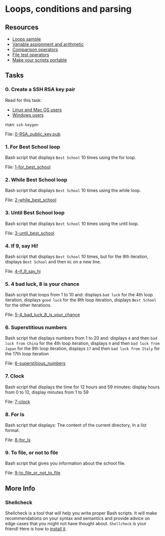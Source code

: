 # Loops, conditions and parsing
## Resources
* [Loops sample](https://tldp.org/LDP/Bash-Beginners-Guide/html/sect_09_01.html)
* [Variable assignment and arithmetic](https://tldp.org/LDP/abs/html/ops.html)
* [Comparison operators](https://tldp.org/LDP/abs/html/comparison-ops.html)
* [File test operators](https://tldp.org/LDP/abs/html/fto.html)
* [Make your scripts portable](https://www.cyberciti.biz/tips/finding-bash-perl-python-portably-using-env.html)
## Tasks
### 0. Create a SSH RSA key pair
Read for this task:
* [Linux and Mac OS users](https://askubuntu.com/questions/61557/how-do-i-set-up-ssh-authentication-keys)
* [Windows users](https://docs.rackspace.com/support/how-to/generating-rsa-keys-with-ssh-puttygen/)

man: `ssh-keygen`

File: [0-RSA_public_key.pub](./0-RSA_public_key.pub)

### 1. For Best School loop
Bash script that displays `Best School` 10 times using the for loop.

File: [1-for_best_school](./1-for_best_school)

### 2. While Best School loop
Bash script that displays `Best School` 10 times using the while loop.

File: [2-while_best_school](./2-while_best_school)

### 3. Until Best School loop
Bash script that displays `Best School` 10 times using the until loop.

File: [3-until_best_school](./3-until_best_school)

### 4. If 9, say Hi!
 Bash script that displays `Best School` 10 times, but for the 9th iteration, displays `Best School` and then `Hi` on a new line.

File: [4-if_9_say_hi](./4-if_9_say_hi)

### 5. 4 bad luck, 8 is your chance
Bash script that loops from 1 to 10 and: displays `bad luck` for the 4th loop iteration, displays `good luck` for the 8th loop iteration, displays `Best School` for the other iterations.

FIle: [5-4_bad_luck_8_is_your_chance](./5-4_bad_luck_8_is_your_chance)

### 6. Superstitious numbers
Bash script that displays numbers from 1 to 20 and: displays `4` and then `bad luck from China` for the 4th loop iteration, displays `9` and then `bad luck from Japan` for the 9th loop iteration, displays `17` and then `bad luck from Italy` for the 17th loop iteration

File: [6-superstitious_numbers](./6-superstitious_numbers)

### 7. Clock
Bash script that displays the time for 12 hours and 59 minutes: display hours from 0 to 12, display minutes from 1 to 59

File: [7-clock](./7-clock)

### 8. For ls
Bash script that displays: The content of the current directory, In a list format.

File: [8-for_ls](./8-for_ls)

### 9. To file, or not to file
Bash script that gives you information about the school file.

File: [9-to_file_or_not_to_file](./9-to_file_or_not_to_file)

## More Info
### Shellcheck
Shellcheck is a tool that will help you write proper Bash scripts. It will make recommendations on your syntax and semantics and provide advice on edge cases that you might not have thought about. `Shellcheck` is your friend! Here is how to [install it](https://github.com/koalaman/shellcheck#installing).